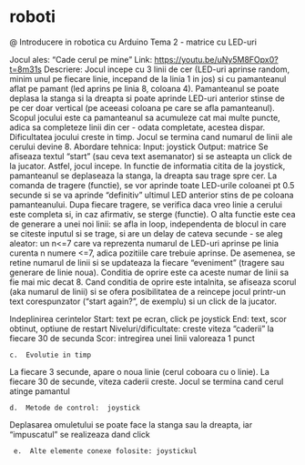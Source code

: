 # roboti
@ Introducere in robotica cu Arduino
Tema 2 - matrice cu LED-uri

 

Jocul ales: “Cade cerul pe mine” 
Link: https://youtu.be/uNy5M8FOpx0?t=8m31s
Descriere: Jocul incepe cu 3 linii de cer (LED-uri aprinse random, minim unul pe fiecare linie, incepand de la linia 1 in jos) si cu pamanteanul aflat pe pamant (led aprins pe linia 8, coloana 4). Pamanteanul se poate deplasa la stanga si la dreapta si poate aprinde LED-uri anterior stinse de pe cer doar vertical (pe aceeasi coloana pe care se afla pamanteanul). Scopul jocului este ca pamanteanul sa acumuleze cat mai multe puncte, adica sa completeze linii din cer - odata completate, acestea dispar. Dificultatea jocului creste in timp. Jocul se termina cand numarul de linii ale cerului devine 8.
Abordare tehnica: 
	Input: joystick
	Output: matrice
	Se afiseaza textul “start” (sau ceva text asemanator) si se asteapta un click de la jucator. Astfel, jocul incepe.
	In functie de informatia citita de la joystick, pamanteanul se deplaseaza la stanga, la dreapta sau trage spre cer. 
La comanda de tragere (functie), se vor aprinde toate LED-urile coloanei pt 0.5 secunde si se va aprinde “definitiv” ultimul LED anterior stins de pe coloana pamanteanului. 
Dupa fiecare tragere, se verifica daca vreo linie a cerului este completa si, in caz afirmativ, se sterge (functie). 
O alta functie este cea de generare a unei noi linii: se afla in loop, independenta de blocul in care se citeste inputul si se trage, si are un delay de cateva secunde - se aleg aleator: 
un n<=7 care va reprezenta numarul de LED-uri aprinse pe linia curenta
n numere <=7, adica pozitiile care trebuie aprinse.
	De asemenea, se retine numarul de linii si se updateaza la fiecare “eveniment” (tragere sau generare de linie noua). Conditia de oprire este ca aceste numar de linii sa fie mai mic decat 8.
	Cand conditia de oprire este intalnita, se afiseaza scorul (aka numarul de linii) si se ofera posibilitatea de a reincepe jocul printr-un text corespunzator (“start again?”, de exemplu) si un click de la jucator.
	


Indeplinirea cerintelor
Start: text pe ecran, click pe joystick
End: text, scor obtinut, optiune de restart
Niveluri/dificultate: creste viteza “caderii” la fiecare 30 de secunda
Scor: intregirea unei linii valoreaza 1 punct


    c.  Evolutie in timp
La fiecare 3 secunde, apare o noua linie (cerul coboara cu o linie). La fiecare 30 de secunde, viteza caderii creste. Jocul se termina cand cerul atinge pamantul


    d.  Metode de control:  joystick 
Deplasarea omuletului se poate face la stanga sau la dreapta, iar “impuscatul” se realizeaza dand click


     e.  Alte elemente conexe folosite: joystickul 
